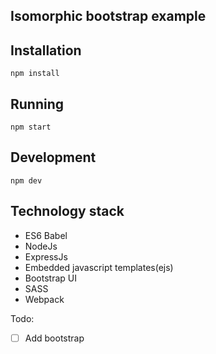 Isomorphic bootstrap example
---
## Installation
```npm install```

## Running
```npm start```

## Development
```npm dev```

## Technology stack
- ES6 Babel
- NodeJs
- ExpressJs
- Embedded javascript templates(ejs)
- Bootstrap UI
- SASS
- Webpack


Todo:
- [ ] Add bootstrap
